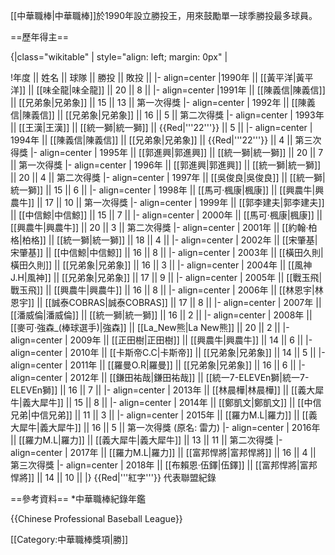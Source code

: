 [[中華職棒|中華職棒]]於1990年設立勝投王，用來鼓勵單一球季勝投最多球員。

==歷年得主==

{|class="wikitable" | style="align: left; margin: 0px" |
<!--{|border="1" algin=left-->
!年度 || 姓名 || 球隊 || 勝投 || 敗投 ||
|- align=center
|1990年 || [[黃平洋|黃平洋]] || [[味全龍|味全龍]] || 20 || 8 ||
|- align=center
|1991年 || [[陳義信|陳義信]] || [[兄弟象|兄弟象]] || 15 || 13 || 第一次得獎
|- align=center
| 1992年 || [[陳義信|陳義信]] || [[兄弟象|兄弟象]] || 16 || 5 || 第二次得獎
|- align=center
| 1993年 || [[王漢|王漢]] || [[統一獅|統一獅]] || {{Red|'''22'''}} || 5 ||
|- align=center
| 1994年 || [[陳義信|陳義信]] || [[兄弟象|兄弟象]] || {{Red|'''22'''}} || 4 || 第三次得獎
|- align=center
| 1995年 || [[郭進興|郭進興]] || [[統一獅|統一獅]] || 20 || 7 || 第一次得獎
|- align=center
| 1996年 || [[郭進興|郭進興]] || [[統一獅|統一獅]] || 20 || 4 || 第二次得獎
|- align=center
| 1997年 || [[吳俊良|吳俊良]] || [[統一獅|統一獅]] || 15 || 6 ||
|- align=center
| 1998年 || [[馬可·楓康|楓康]] || [[興農牛|興農牛]] || 17 || 10 || 第一次得獎
|- align=center
| 1999年 || [[郭李建夫|郭李建夫]] || [[中信鯨|中信鯨]] || 15 || 7 ||
|- align=center
| 2000年 || [[馬可·楓康|楓康]] || [[興農牛|興農牛]] || 20 || 3 || 第二次得獎
|- align=center
| 2001年 || [[約翰·柏格|柏格]] || [[統一獅|統一獅]] || 18 || 4 ||
|- align=center
| 2002年 || [[宋肇基|宋肇基]] || [[中信鯨|中信鯨]] || 16 || 8 ||
|- align=center
| 2003年 || [[橫田久則|橫田久則]] || [[兄弟象|兄弟象]] || 16 || 3 ||
|- align=center
| 2004年 || [[風神J.H|風神]] || [[兄弟象|兄弟象]] || 17 || 9 ||
|- align=center
| 2005年 || [[戰玉飛|戰玉飛]] || [[興農牛|興農牛]] || 16 || 8 ||
|- align=center
| 2006年 || [[林恩宇|林恩宇]] || [[誠泰COBRAS|誠泰COBRAS]] || 17 || 8 ||
|- align=center
| 2007年 || [[潘威倫|潘威倫]] || [[統一獅|統一獅]] || 16 || 2 ||
|- align=center
| 2008年 || [[麥可·強森_(棒球選手)|強森]] || [[La_New熊|La New熊]] || 20 || 2 ||
|- align=center
| 2009年 || [[正田樹|正田樹]] || [[興農牛|興農牛]] || 14 || 6 ||
|- align=center
| 2010年 || [[卡斯帝C.C|卡斯帝]] || [[兄弟象|兄弟象]] || 14 || 5 ||
|- align=center
| 2011年 || [[羅曼O.R|羅曼]] || [[兄弟象|兄弟象]] || 16 || 6 ||
|- align=center
| 2012年 || [[鎌田祐哉|鎌田祐哉]] || [[統一7-ELEVEn獅|統一7-ELEVEn獅]] || 16 || 7 ||
|- align=center
| 2013年 || [[林晨樺|林晨樺]] || [[義大犀牛|義大犀牛]] || 15 || 8 ||
|- align=center
| 2014年 || [[鄭凱文|鄭凱文]] || [[中信兄弟|中信兄弟]] || 11 || 3 ||
|- align=center
| 2015年 || [[羅力M.L|羅力]] || [[義大犀牛|義大犀牛]] || 16 || 5 || 第一次得獎 (原名: 雷力)
|- align=center
| 2016年 || [[羅力M.L|羅力]] || [[義大犀牛|義大犀牛]] || 13 || 11 || 第二次得獎
|- align=center
| 2017年 || [[羅力M.L|羅力]] || [[富邦悍將|富邦悍將]] || 16 || 4 || 第三次得獎
|- align=center
| 2018年 || [[布賴恩·伍鐸|伍鐸]] || [[富邦悍將|富邦悍將]] || 14 || 10 ||
|}
{{Red|'''紅字'''}} 代表聯盟紀錄

==參考資料==
*中華職棒紀錄年鑑

{{Chinese Professional Baseball League}}

[[Category:中華職棒獎項|勝]]